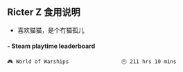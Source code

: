 ## Ricter Z 食用说明
- 喜欢猫猫，是个冇猫孤儿

<!-- steam-box start -->
#### - Steam playtime leaderboard
```text
🎮 World of Warships                 🕘 211 hrs 10 mins
```
<!-- Powered by https://github.com/YouEclipse/steam-box . -->
<!-- steam-box end -->

